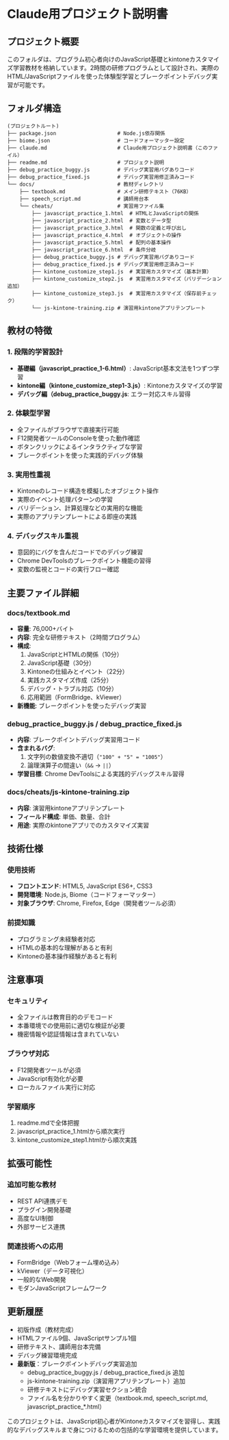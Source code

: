 # Claude用プロジェクト説明書

## プロジェクト概要

このフォルダは、プログラム初心者向けのJavaScript基礎とkintoneカスタマイズ学習教材を格納しています。2時間の研修プログラムとして設計され、実際のHTML/JavaScriptファイルを使った体験型学習とブレークポイントデバッグ実習が可能です。

## フォルダ構造

```
(プロジェクトルート)
├── package.json                    # Node.js依存関係
├── biome.json                      # コードフォーマッター設定
├── claude.md                       # Claude用プロジェクト説明書（このファイル）
├── readme.md                       # プロジェクト説明
├── debug_practice_buggy.js         # デバッグ実習用バグありコード
├── debug_practice_fixed.js         # デバッグ実習用修正済みコード
└── docs/                           # 教材ディレクトリ
    ├── textbook.md                 # メイン研修テキスト（76KB）
    ├── speech_script.md            # 講師用台本
    └── cheats/                     # 実習用ファイル集
        ├── javascript_practice_1.html  # HTMLとJavaScriptの関係
        ├── javascript_practice_2.html  # 変数とデータ型
        ├── javascript_practice_3.html  # 関数の定義と呼び出し
        ├── javascript_practice_4.html  # オブジェクトの操作
        ├── javascript_practice_5.html  # 配列の基本操作
        ├── javascript_practice_6.html  # 条件分岐
        ├── debug_practice_buggy.js # デバッグ実習用バグありコード
        ├── debug_practice_fixed.js # デバッグ実習用修正済みコード
        ├── kintone_customize_step1.js  # 実習用カスタマイズ（基本計算）
        ├── kintone_customize_step2.js  # 実習用カスタマイズ（バリデーション追加）
        ├── kintone_customize_step3.js  # 実習用カスタマイズ（保存前チェック）
        └── js-kintone-training.zip # 演習用kintoneアプリテンプレート
```

## 教材の特徴

### 1. 段階的学習設計
- **基礎編（javascript_practice_1-6.html）**: JavaScript基本文法を1つずつ学習
- **kintone編（kintone_customize_step1-3.js）**: Kintoneカスタマイズの学習
- **デバッグ編（debug_practice_buggy.js**: エラー対応スキル習得

### 2. 体験型学習
- 全ファイルがブラウザで直接実行可能
- F12開発者ツールのConsoleを使った動作確認
- ボタンクリックによるインタラクティブな学習
- ブレークポイントを使った実践的デバッグ体験

### 3. 実用性重視
- Kintoneのレコード構造を模擬したオブジェクト操作
- 実際のイベント処理パターンの学習
- バリデーション、計算処理などの実用的な機能
- 実際のアプリテンプレートによる即座の実践

### 4. デバッグスキル重視
- 意図的にバグを含んだコードでのデバッグ練習
- Chrome DevToolsのブレークポイント機能の習得
- 変数の監視とコードの実行フロー確認

## 主要ファイル詳細

### docs/textbook.md
- **容量**: 76,000+バイト
- **内容**: 完全な研修テキスト（2時間プログラム）
- **構成**:
  1. JavaScriptとHTMLの関係（10分）
  2. JavaScript基礎（30分）
  3. Kintoneの仕組みとイベント（22分）
  4. 実践カスタマイズ作成（25分）
  5. デバッグ・トラブル対応（10分）
  6. 応用範囲（FormBridge、kViewer）
- **新機能**: ブレークポイントを使ったデバッグ実習

### debug_practice_buggy.js / debug_practice_fixed.js
- **内容**: ブレークポイントデバッグ実習用コード
- **含まれるバグ**:
  1. 文字列の数値変換不適切（`"100" + "5" = "1005"`）
  2. 論理演算子の間違い（`&&` → `||`）
- **学習目標**: Chrome DevToolsによる実践的デバッグスキル習得

### docs/cheats/js-kintone-training.zip
- **内容**: 演習用kintoneアプリテンプレート
- **フィールド構成**: 単価、数量、合計
- **用途**: 実際のkintoneアプリでのカスタマイズ実習

## 技術仕様

### 使用技術
- **フロントエンド**: HTML5, JavaScript ES6+, CSS3
- **開発環境**: Node.js, Biome（コードフォーマッター）
- **対象ブラウザ**: Chrome, Firefox, Edge（開発者ツール必須）

### 前提知識
- プログラミング未経験者対応
- HTMLの基本的な理解があると有利
- Kintoneの基本操作経験があると有利

## 注意事項

### セキュリティ
- 全ファイルは教育目的のデモコード
- 本番環境での使用前に適切な検証が必要
- 機密情報や認証情報は含まれていない

### ブラウザ対応
- F12開発者ツールが必須
- JavaScript有効化が必要
- ローカルファイル実行に対応

### 学習順序
1. readme.mdで全体把握
2. javascript_practice_1.htmlから順次実行
3. kintone_customize_step1.htmlから順次実践

## 拡張可能性

### 追加可能な教材
- REST API連携デモ
- プラグイン開発基礎
- 高度なUI制御
- 外部サービス連携

### 関連技術への応用
- FormBridge（Webフォーム埋め込み）
- kViewer（データ可視化）
- 一般的なWeb開発
- モダンJavaScriptフレームワーク

## 更新履歴

- 初版作成（教材完成）
- HTMLファイル9個、JavaScriptサンプル1個
- 研修テキスト、講師用台本完備
- デバッグ練習環境完成
- **最新版**：ブレークポイントデバッグ実習追加
  - debug_practice_buggy.js / debug_practice_fixed.js 追加
  - js-kintone-training.zip（演習用アプリテンプレート）追加
  - 研修テキストにデバッグ実習セクション統合
  - ファイル名を分かりやすく変更（textbook.md, speech_script.md, javascript_practice_*.html）

このプロジェクトは、JavaScript初心者がKintoneカスタマイズを習得し、実践的なデバッグスキルまで身につけるための包括的な学習環境を提供しています。